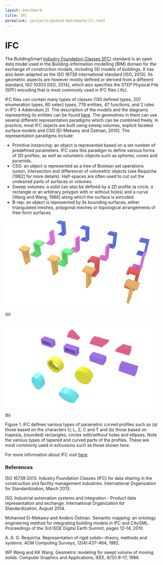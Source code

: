 ```yaml
---
layout: benchmark
title: IFC
permalink: /projects/geobim-benchmark/ifc.html
---
```


<h1>IFC</h1>

The BuildingSmart [Industry Foundation Classes (IFC)](http://www.buildingsmart-tech.org/specifications/ifc-releases) standard is an open data model used in the Building-information modelling (BIM) domain for the exchange of construction models, including 3D models of buildings. It has also been adapted as the ISO 16739 international standard [ISO, 2013]. Its geometric aspects are however mostly defined or derived from a different standard, ISO 10303 [ISO, 2014], which also specifies the STEP Physical File (SPF) encoding that is most commonly used in IFC files (.ifc).

IFC files can contain many types of classes (130 defined types, 207 enumeration types, 60 select types, 776 entities, 47 functions, and 2 rules in IFC 4 Addendum 2). The description of the models and the diagrams representing its entities can be found [here](http://www.buildingsmart-tech.org/ifc/IFC4/Add2/html/). The geometries in them can use several different representation paradigms which can be combined freely. In practice, most IFC objects are built using sweep volumes, explicit faceted surface models and CSG [El-Mekawy and Östman, 2010]. The representation paradigms include:

<ul>
	<li>Primitive instancing: an object is represented based on a set number of predefined parameters. IFC uses this paradigm to define various forms of 2D profiles, as well as volumetric objects such as spheres, cones and pyramids.</li>
	<li>CSG: an object is represented as a tree of Boolean set operations (union, intersection and difference) of volumetric objects (see Requicha [1982] for more details). Half-spaces are often used to cut out the undesired parts of surfaces or volumes.</li>
	<li>Sweep volumes: a solid can also be defined by a 2D profile (a circle, a rectangle or an arbitrary polygon with or without holes) and a curve [Wang and Wang, 1986] along which the surface is extruded.</li>
	<li>B-rep: an object is represented by its bounding surfaces, either triangulated meshes, polygonal meshes or topological arrangements of free-form surfaces.</li>
</ul>

<div class="row">
	<div class="col-md-6">
		<img class="img-responsive" src="img/ifc1.png" />
		<p class="text-center">(a)</p>
	</div>
	<div class="col-md-6">
		<img class="img-responsive" src="img/ifc2.png" />
		<p class="text-center">(b)</p>
	</div>
</div>

Figure 1. IFC defines various types of parametric curved profiles such as (a) those based on the characters U, L, Z, C and T and (b) those based on trapezia, (rounded) rectangles, circles with/without holes and ellipses. Note the various types of tapered and curved parts of the profiles. These are most commonly used in extrusions such as those shown here.

For more information about IFC visit [here](http://www.buildingsmart-tech.org/specifications/ifc-overview).

### References

ISO 16739:2013. Industry Foundation Classes (IFC) for data sharing in the construction and facility management industries. International Organization for Standardization, March 2013. 

ISO. Industrial automation systems and integration - Product data representation and exchange. International Organization for Standardization, August 2014. 

Mohamed El-Mekawy and Anders Östman. Semantic mapping: an ontology engineering method for integrating building models in IFC and CityGML. Proceedings of the 3rd ISDE Digital Earth Summit, pages 12–14, 2010. 

A. A. G. Requicha. Representation of rigid solids—theory, methods and systems. ACM Computing Surveys, 12(4):437–464, 1982. 

WP Wang and KK Wang. Geometric modeling for swept volume of moving solids. Computer Graphics and Applications, IEEE, 6(12):8–17, 1986. 
